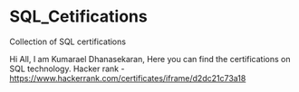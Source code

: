 # SQL_Cetifications
Collection of SQL certifications

Hi All,
I am Kumarael Dhanasekaran, Here you can find the certifications on SQL technology.
 Hacker rank - https://www.hackerrank.com/certificates/iframe/d2dc21c73a18
